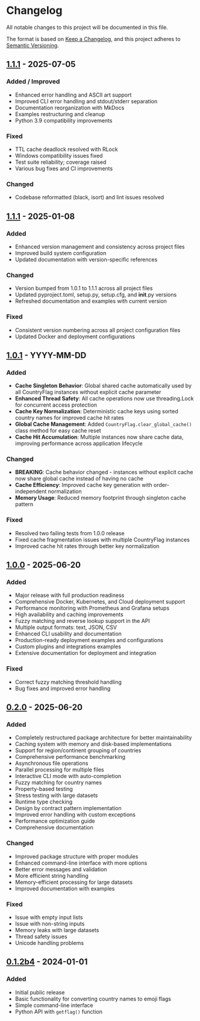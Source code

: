 # Changelog

All notable changes to this project will be documented in this file.

The format is based on [Keep a Changelog](https://keepachangelog.com/en/1.0.0/),
and this project adheres to [Semantic Versioning](https://semver.org/spec/v2.0.0.html).

## [1.1.1] - 2025-07-05

### Added / Improved
- Enhanced error handling and ASCII art support
- Improved CLI error handling and stdout/stderr separation
- Documentation reorganization with MkDocs
- Examples restructuring and cleanup
- Python 3.9 compatibility improvements

### Fixed
- TTL cache deadlock resolved with RLock
- Windows compatibility issues fixed
- Test suite reliability; coverage raised
- Various bug fixes and CI improvements

### Changed
- Codebase reformatted (black, isort) and lint issues resolved

## [1.1.1] - 2025-01-08

### Added
- Enhanced version management and consistency across project files
- Improved build system configuration
- Updated documentation with version-specific references

### Changed
- Version bumped from 1.0.1 to 1.1.1 across all project files
- Updated pyproject.toml, setup.py, setup.cfg, and __init__.py versions
- Refreshed documentation and examples with current version

### Fixed
- Consistent version numbering across all project configuration files
- Updated Docker and deployment configurations

## [1.0.1] - YYYY-MM-DD

### Added
- **Cache Singleton Behavior**: Global shared cache automatically used by all CountryFlag instances without explicit cache parameter
- **Enhanced Thread Safety**: All cache operations now use threading.Lock for concurrent access protection
- **Cache Key Normalization**: Deterministic cache keys using sorted country names for improved cache hit rates
- **Global Cache Management**: Added `CountryFlag.clear_global_cache()` class method for easy cache reset
- **Cache Hit Accumulation**: Multiple instances now share cache data, improving performance across application lifecycle

### Changed
- **BREAKING**: Cache behavior changed - instances without explicit cache now share global cache instead of having no cache
- **Cache Efficiency**: Improved cache key generation with order-independent normalization
- **Memory Usage**: Reduced memory footprint through singleton cache pattern

### Fixed
- Resolved two failing tests from 1.0.0 release
- Fixed cache fragmentation issues with multiple CountryFlag instances
- Improved cache hit rates through better key normalization

## [1.0.0] - 2025-06-20

### Added
- Major release with full production readiness
- Comprehensive Docker, Kubernetes, and Cloud deployment support
- Performance monitoring with Prometheus and Grafana setups
- High availability and caching improvements
- Fuzzy matching and reverse lookup support in the API
- Multiple output formats: text, JSON, CSV
- Enhanced CLI usability and documentation
- Production-ready deployment examples and configurations
- Custom plugins and integrations examples
- Extensive documentation for deployment and integration

### Fixed
- Correct fuzzy matching threshold handling
- Bug fixes and improved error handling

## [0.2.0] - 2025-06-20

### Added
- Completely restructured package architecture for better maintainability
- Caching system with memory and disk-based implementations
- Support for region/continent grouping of countries
- Comprehensive performance benchmarking
- Asynchronous file operations
- Parallel processing for multiple files
- Interactive CLI mode with auto-completion
- Fuzzy matching for country names
- Property-based testing
- Stress testing with large datasets
- Runtime type checking
- Design by contract pattern implementation
- Improved error handling with custom exceptions
- Performance optimization guide
- Comprehensive documentation

### Changed
- Improved package structure with proper modules
- Enhanced command-line interface with more options
- Better error messages and validation
- More efficient string handling
- Memory-efficient processing for large datasets
- Improved documentation with examples

### Fixed
- Issue with empty input lists
- Issue with non-string inputs
- Memory leaks with large datasets
- Thread safety issues
- Unicode handling problems

## [0.1.2b4] - 2024-01-01

### Added
- Initial public release
- Basic functionality for converting country names to emoji flags
- Simple command-line interface
- Python API with `getflag()` function

[1.1.1]: https://github.com/Lendersmark/countryflag/compare/v1.1.1...v1.1.1
[1.1.1]: https://github.com/Lendersmark/countryflag/compare/v1.0.1...v1.1.1
[1.0.1]: https://github.com/Lendersmark/countryflag/compare/v1.0.0...v1.0.1
[1.0.0]: https://github.com/Lendersmark/countryflag/compare/v0.2.0...v1.0.0
[0.2.0]: https://github.com/Lendersmark/countryflag/compare/v0.1.2b4...v0.2.0
[0.1.2b4]: https://github.com/Lendersmark/countryflag/releases/tag/v0.1.2b4
